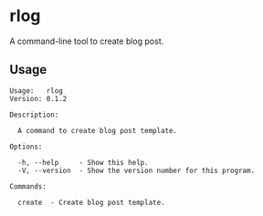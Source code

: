 # rlog

A command-line tool to create blog post.

## Usage

```
Usage:   rlog
Version: 0.1.2

Description:

  A command to create blog post template.

Options:

  -h, --help     - Show this help.
  -V, --version  - Show the version number for this program.

Commands:

  create  - Create blog post template.
```
